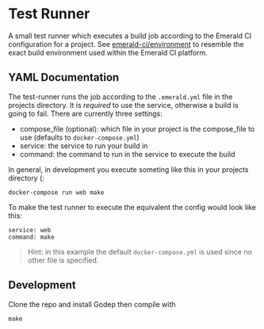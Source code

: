 Test Runner
===========

A small test runner which executes a build job according to the Emerald CI
configuration for a project. See
[emerald-ci/environment](https://github.com/emerald-ci/environment) to resemble
the exact build environment used within the Emerald CI platform.

YAML Documentation
------------------

The test-runner runs the job according to the `.emerald.yml` file in the
projects directory. It is _required_ to use the service, otherwise a build is
going to fail. There are currently three settings:

* compose\_file (optional): which file in your project is the compose\_file to
  use (defaults to `docker-compose.yml`)
* service: the service to run your build in
* command: the command to run in the service to execute the build

In general, in development you execute someting like this in your projects
directory (:

	docker-compose run web make

To make the test runner to execute the equivalent the config would look like
this:

```
service: web
command: make
```

> Hint: in this example the default `docker-compose.yml` is used since no other
> file is specified.

Development
-----------

Clone the repo and install Godep then compile with

	make

